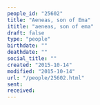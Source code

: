 ```yaml
---
people_id: "25602"
title: "Aeneas, son of Ema"
ititle: "aeneas, son of ema"
draft: false
type: "people"
birthdate: ""
deathdate: ""
social_title: ""
created: "2015-10-14"
modified: "2015-10-14"
url: "/people/25602.html"
sent:
received:
---
```

